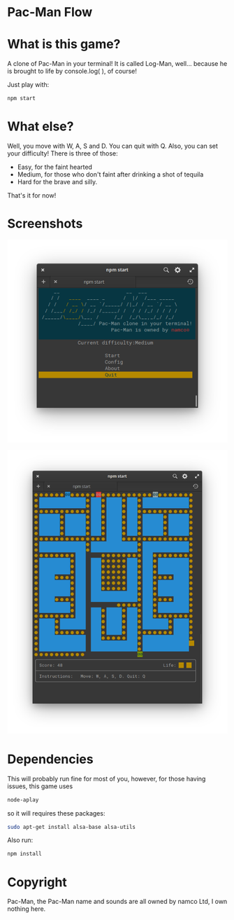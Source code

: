 # Pac-Man Flow

# What is this game?

A clone of Pac-Man in your terminal! It is called Log-Man, well... because he is brought to life by console.log( ), of course! 

Just play with:

```bash
npm start
```

# What else?

Well, you move with W, A, S and D. You can quit with Q. Also, you can set your difficulty! There is three of those:

- Easy, for the faint hearted
- Medium, for those who don't faint after drinking a shot of tequila
- Hard for the brave and silly.

That's it for now!

# Screenshots

<p align="center">
  <img src="https://raw.githubusercontent.com/javierfurus/pac-man-flow-work/development/screenshots/logman1%20(1).png">
</p>
<p align="center">
  <img src="https://raw.githubusercontent.com/javierfurus/pac-man-flow-work/development/screenshots/logman2.png">
</p>

# Dependencies

This will probably run fine for most of you, however, for those having issues, this game uses 

```bash
node-aplay
```

so it will requires these packages:

```bash
sudo apt-get install alsa-base alsa-utils
```

Also run:

```bash
npm install
```

# Copyright

Pac-Man, the Pac-Man name and sounds are all owned by namco Ltd, I own nothing here.
